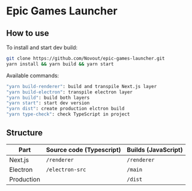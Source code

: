 # Epic Games Launcher

## How to use

To install and start dev build:

```bash
git clone https://github.com/Novout/epic-games-launcher.git
yarn install && yarn build && yarn start
```
Available commands:
```bash
"yarn build-renderer": build and transpile Next.js layer
"yarn build-electron": transpile electron layer
"yarn build": build both layers
"yarn start": start dev version
"yarn dist": create production elctron build
"yarn type-check": check TypeScript in project
```

## Structure

| Part       | Source code (Typescript) | Builds (JavaScript) |
| ---------- | ------------------------ | ------------------- |
| Next.js    | `/renderer`              | `/renderer`         |
| Electron   | `/electron-src`          | `/main`             |
| Production |                          | `/dist`             |
